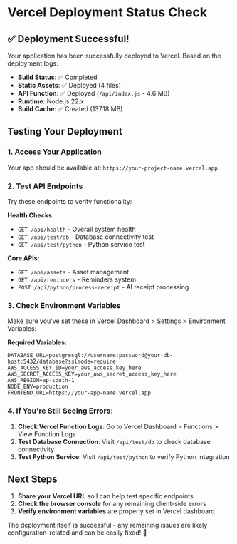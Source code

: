 # Vercel Deployment Status Check

## ✅ Deployment Successful!

Your application has been successfully deployed to Vercel. Based on the deployment logs:

- **Build Status**: ✅ Completed
- **Static Assets**: ✅ Deployed (4 files)
- **API Function**: ✅ Deployed (`/api/index.js` - 4.6 MB)
- **Runtime**: Node.js 22.x
- **Build Cache**: ✅ Created (137.18 MB)

## Testing Your Deployment

### 1. Access Your Application
Your app should be available at: `https://your-project-name.vercel.app`

### 2. Test API Endpoints
Try these endpoints to verify functionality:

**Health Checks:**
- `GET /api/health` - Overall system health
- `GET /api/test/db` - Database connectivity test
- `GET /api/test/python` - Python service test

**Core APIs:**
- `GET /api/assets` - Asset management
- `GET /api/reminders` - Reminders system
- `POST /api/python/process-receipt` - AI receipt processing

### 3. Check Environment Variables
Make sure you've set these in Vercel Dashboard > Settings > Environment Variables:

**Required Variables:**
```
DATABASE_URL=postgresql://username:password@your-db-host:5432/database?sslmode=require
AWS_ACCESS_KEY_ID=your_aws_access_key_here
AWS_SECRET_ACCESS_KEY=your_aws_secret_access_key_here
AWS_REGION=ap-south-1
NODE_ENV=production
FRONTEND_URL=https://your-app-name.vercel.app
```

### 4. If You're Still Seeing Errors:

1. **Check Vercel Function Logs**: Go to Vercel Dashboard > Functions > View Function Logs
2. **Test Database Connection**: Visit `/api/test/db` to check database connectivity
3. **Test Python Service**: Visit `/api/test/python` to verify Python integration

## Next Steps

1. **Share your Vercel URL** so I can help test specific endpoints
2. **Check the browser console** for any remaining client-side errors
3. **Verify environment variables** are properly set in Vercel dashboard

The deployment itself is successful - any remaining issues are likely configuration-related and can be easily fixed! 🚀
